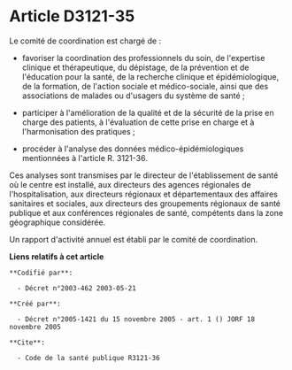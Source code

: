 # Article D3121-35

Le comité de coordination est chargé de :

- favoriser la coordination des professionnels du soin, de l'expertise clinique et thérapeutique, du dépistage, de la
prévention et de l'éducation pour la santé, de la recherche clinique et épidémiologique, de la formation, de l'action sociale
et médico-sociale, ainsi que des associations de malades ou d'usagers du système de santé ;

- participer à l'amélioration de la qualité et de la sécurité de la prise en charge des patients, à l'évaluation de cette
prise en charge et à l'harmonisation des pratiques ;

- procéder à l'analyse des données médico-épidémiologiques mentionnées à l'article R. 3121-36.

Ces analyses sont transmises par le directeur de l'établissement de santé où le centre est installé, aux directeurs des
agences régionales de l'hospitalisation, aux directeurs régionaux et départementaux des affaires sanitaires et sociales, aux
directeurs des groupements régionaux de santé publique et aux conférences régionales de santé, compétents dans la zone
géographique considérée.

Un rapport d'activité annuel est établi par le comité de coordination.

**Liens relatifs à cet article**

	**Codifié par**:

	  - Décret n°2003-462 2003-05-21

	**Créé par**:

	  - Décret n°2005-1421 du 15 novembre 2005 - art. 1 () JORF 18 novembre 2005

	**Cite**:

	  - Code de la santé publique R3121-36

